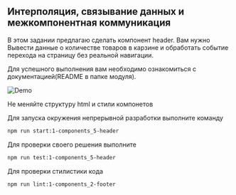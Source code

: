 ## Интерполяция, связывание данных и межкомпонентная коммуникация

  В этом задании предлагаю сделать компонент header. Вам нужно Вывести данные о количестве товаров в карзине и обработать событие перехода на страницу без реальной навигации.

  Для успешного выполнения  вам необходимо ознакомиться с документацией(README в папке модуля).

![Demo](assets/demo.gif)

Не меняйте структуру html и стили компонетов

Для запуска окружения непрерывной разработки выполните команду

```bash
npm run start:1-components_5-header
```

Для проверки своего решения выполните

```bash
npm run test:1-components_5-header
```

Для проверки стилистики кода

```bash
npm run lint:1-components_2-footer
```
